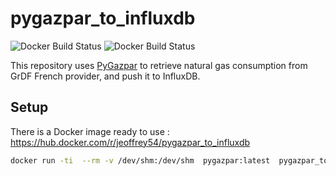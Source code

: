 # pygazpar_to_influxdb

![Docker Build Status](https://img.shields.io/docker/cloud/automated/jeoffrey54/pygazpar_to_influxdb.svg) ![Docker Build Status](https://img.shields.io/docker/cloud/build/jeoffrey54/pygazpar_to_influxdb.svg)


This repository uses [PyGazpar](https://github.com/ssenart/PyGazpar) to retrieve natural gas consumption from GrDF French provider, and push it to InfluxDB.

## Setup

There is a Docker image ready to use : https://hub.docker.com/r/jeoffrey54/pygazpar_to_influxdb

```bash
docker run -ti  --rm -v /dev/shm:/dev/shm  pygazpar:latest  pygazpar_to_influxdb.py --influxdb-host 192.168.1.2 --influxdb-port 8086  --influxdb-username gazpar --influxdb-password PASSWORD  --influxdb-database gazpar  --pygazpar-login 'mail@gmail.com' --pygazpar-password 'password'
```
